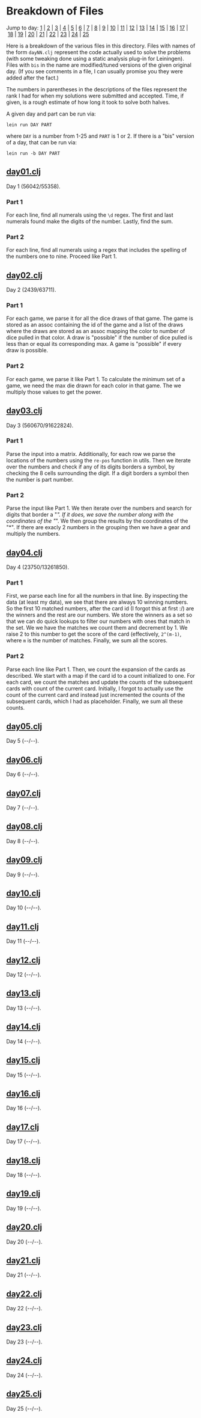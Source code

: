 # Breakdown of Files

Jump to day: [1](#day01clj)&nbsp;|&nbsp;[2](#day02clj)&nbsp;|&nbsp;[3](#day03clj)&nbsp;|&nbsp;[4](#day04clj)&nbsp;|&nbsp;[5](#day05clj)&nbsp;|&nbsp;[6](#day06clj)&nbsp;|&nbsp;[7](#day07clj)&nbsp;|&nbsp;[8](#day08clj)&nbsp;|&nbsp;[9](#day09clj)&nbsp;|&nbsp;[10](#day10clj)&nbsp;|&nbsp;[11](#day11clj)&nbsp;|&nbsp;[12](#day12clj)&nbsp;|&nbsp;[13](#day13clj)&nbsp;|&nbsp;[14](#day14clj)&nbsp;|&nbsp;[15](#day15clj)&nbsp;|&nbsp;[16](#day16clj)&nbsp;|&nbsp;[17](#day17clj)&nbsp;|&nbsp;[18](#day18clj)&nbsp;|&nbsp;[19](#day19clj)&nbsp;|&nbsp;[20](#day20clj)&nbsp;|&nbsp;[21](#day21clj)&nbsp;|&nbsp;[22](#day22clj)&nbsp;|&nbsp;[23](#day23clj)&nbsp;|&nbsp;[24](#day24clj)&nbsp;|&nbsp;[25](#day25clj)

Here is a breakdown of the various files in this directory. Files with names of
the form `dayNN.clj` represent the code actually used to solve the problems
(with some tweaking done using a static analysis plug-in for Leiningen). Files
with `bis` in the name are modified/tuned versions of the given original day.
(If you see comments in a file, I can usually promise you they were added after
the fact.)

The numbers in parentheses in the descriptions of the files represent the rank
I had for when my solutions were submitted and accepted. Time, if given, is a
rough estimate of how long it took to solve both halves.

A given day and part can be run via:

```
lein run DAY PART
```

where `DAY` is a number from 1-25 and `PART` is 1 or 2. If there is a "bis"
version of a day, that can be run via:

```
lein run -b DAY PART
```

## [day01.clj](day01.clj)

Day 1 (56042/55358).

### Part 1

For each line, find all numerals using the `\d` regex. The first and last
numerals found make the digits of the number. Lastly, find the sum.

### Part 2

For each line, find all numerals using a regex that includes the spelling of
the numbers one to nine. Proceed like Part 1.

## [day02.clj](day02.clj)

Day 2 (2439/63711).

### Part 1

For each game, we parse it for all the dice draws of that game. The game is
stored as an assoc containing the id of the game and a list of the draws where
the draws are stored as an assoc mapping the color to number of dice pulled in
that color. A draw is "possible" if the number of dice pulled is less than or
equal its corresponding max. A game is "possible" if every draw is possible.

### Part 2

For each game, we parse it like Part 1. To calculate the minimum set of a game,
we need the max die drawn for each color in that game. The we multiply those
values to get the power.

## [day03.clj](day03.clj)

Day 3 (560670/91622824).

### Part 1

Parse the input into a matrix. Additionally, for each row we parse the locations
of the numbers using the `re-pos` function in utils. Then we iterate over the
numbers and check if any of its digits borders a symbol, by checking the 8 cells
surrounding the digit. If a digit borders a symbol then the number is part
number.

### Part 2

Parse the input like Part 1. We then iterate over the numbers and search for
digits that border a "*". If it does, we save the number along with the
coordinates of the "*". We then group the results by the coordinates of the "*".
If there are exacly 2 numbers in the grouping then we have a gear and multiply
the numbers.

## [day04.clj](day04.clj)

Day 4 (23750/13261850).

### Part 1

First, we parse each line for all the numbers in that line. By inspecting the
data (at least my data), we see that there are always 10 winning numbers. So the
first 10 matched numbers, after the card id (I forgot this at first :/) are the
winners and the rest are our numbers. We store the winners as a set so that we
can do quick lookups to filter our numbers with ones that match in the set. We
we have the matches we count them and decrement by 1. We raise 2 to this number
to get the score of the card (effectively, `2^(m-1)`, where `m` is the number of
matches. Finally, we sum all the scores.

### Part 2

Parse each line like Part 1. Then, we count the expansion of the cards as
described. We start with a map if the card id to a count initialized to one. For
each card, we count the matches and update the counts of the subsequent cards
with count of the current card. Initially, I forgot to actually use the count of the
current card and instead just incremented the counts of the subsequent cards,
which I had as placeholder. Finally, we sum all these counts.

## [day05.clj](day05.clj)

Day 5 (--/--).

## [day06.clj](day06.clj)

Day 6 (--/--).

## [day07.clj](day07.clj)

Day 7 (--/--).

## [day08.clj](day08.clj)

Day 8 (--/--).

## [day09.clj](day09.clj)

Day 9 (--/--).

## [day10.clj](day10.clj)

Day 10 (--/--).

## [day11.clj](day11.clj)

Day 11 (--/--).

## [day12.clj](day12.clj)

Day 12 (--/--).

## [day13.clj](day13.clj)

Day 13 (--/--).

## [day14.clj](day14.clj)

Day 14 (--/--).

## [day15.clj](day15.clj)

Day 15 (--/--).

## [day16.clj](day16.clj)

Day 16 (--/--).

## [day17.clj](day17.clj)

Day 17 (--/--).

## [day18.clj](day18.clj)

Day 18 (--/--).

## [day19.clj](day19.clj)

Day 19 (--/--).

## [day20.clj](day20.clj)

Day 20 (--/--).

## [day21.clj](day21.clj)

Day 21 (--/--).

## [day22.clj](day22.clj)

Day 22 (--/--).

## [day23.clj](day23.clj)

Day 23 (--/--).

## [day24.clj](day24.clj)

Day 24 (--/--).

## [day25.clj](day25.clj)

Day 25 (--/--).
